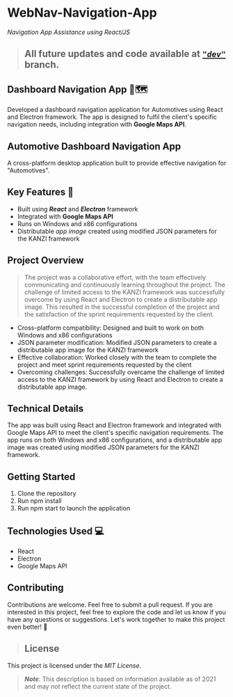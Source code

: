 # WebNav-Navigation-App

*Navigation App Assistance using React/JS*

> ## All future updates and code available at **_[`"dev"`](https://github.com/SushankSharma/WebNav-Navigation-App/tree/dev)_** branch.

## Dashboard Navigation App 🚚🗺️
Developed a dashboard navigation application for Automotives using React and Electron framework. The app is designed to fulfil the client's specific navigation needs, including integration with __Google Maps API__.

## Automotive Dashboard Navigation App

A cross-platform desktop application built to provide effective navigation for "Automotives". 

## Key Features 🔑
- Built using ***React*** and ***Electron*** framework
- Integrated with ****Google Maps API****
- Runs on Windows and x86 configurations
- Distributable *app image* created using modified JSON parameters for the KANZI framework

## Project Overview
> The project was a collaborative effort, with the team effectively communicating and continuously learning throughout the project. The challenge of limited access to the KANZI framework was successfully overcome by using React and Electron to create a distributable app image. This resulted in the successful completion of the project and the satisfaction of the sprint requirements requested by the client.
- Cross-platform compatibility: Designed and built to work on both Windows and x86 configurations
- JSON parameter modification: Modified JSON parameters to create a distributable app image for the KANZI framework
- Effective collaboration: Worked closely with the team to complete the project and meet sprint requirements requested by the client
- Overcoming challenges: Successfully overcame the challenge of limited access to the KANZI framework by using React and Electron to create a distributable app image.

## Technical Details
The app was built using React and Electron framework and integrated with Google Maps API to meet the client's specific navigation requirements. The app runs on both Windows and x86 configurations, and a distributable app image was created using modified JSON parameters for the KANZI framework.

## Getting Started
1. Clone the repository
2. Run npm install
3. Run npm start to launch the application

## Technologies Used 💻
- React
- Electron
- Google Maps API

## Contributing
Contributions are welcome. Feel free to submit a pull request.
If you are interested in this project, feel free to explore the code and let us know if you have any questions or suggestions. Let's work together to make this project even better! 🤝

>## License
This project is licensed under the *MIT License*.

> **_Note_**: This description is based on information available as of 2021 and may not reflect the current state of the project.
